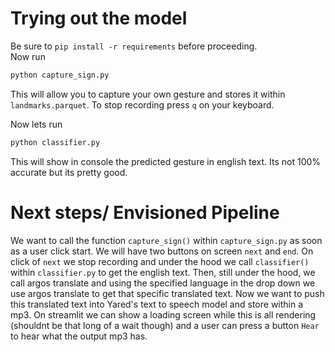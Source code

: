 # Trying out the model
Be sure to `pip install -r requirements` before proceeding. 
<br>
Now run
```bash
python capture_sign.py
```
This will allow you to capture your own gesture and stores it within `landmarks.parquet`. To stop recording press `q` on your keyboard.

Now lets run 
```bash
python classifier.py
```
This will show in console the predicted gesture in english text. Its not 100% accurate but its pretty good.

# Next steps/ Envisioned Pipeline
We want to call the function `capture_sign()` within `capture_sign.py` as soon as a user click start. We will have two buttons on screen `next` and `end`. On click of `next` we stop recording and under the hood we call `classifier()` within `classifier.py` to get the english text. Then, still under the hood, we call argos translate and using the specified language in the drop down we use argos translate to get that specific translated text. Now we want to push this translated text into Yared's text to speech model and store within a mp3. On streamlit we can show a loading screen while this is all rendering (shouldnt be that long of a wait though) and a user can press a button `Hear` to hear what the output mp3 has.